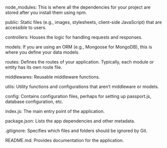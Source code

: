 node_modules: This is where all the dependencies for your project are stored after you install them using npm.

public: Static files (e.g., images, stylesheets, client-side JavaScript) that are accessible to users.

controllers: Houses the logic for handling requests and responses.

models: If you are using an ORM (e.g., Mongoose for MongoDB), this is where you define your data models.

routes: Defines the routes of your application. Typically, each module or entity has its own route file.

middlewares: Reusable middleware functions.

utils: Utility functions and configurations that aren’t middleware or models.

config: Contains configuration files, perhaps for setting up passport.js, database configuration, etc.

index.js: The main entry point of the application.

package.json: Lists the app dependencies and other metadata.

.gitignore: Specifies which files and folders should be ignored by Git.

README.md: Provides documentation for the application.
